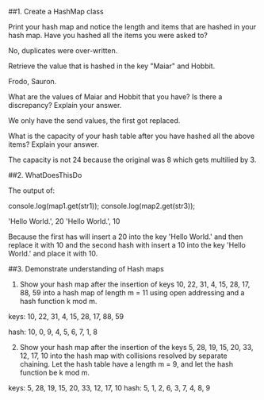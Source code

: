 ##1. Create a HashMap class

Print your hash map and notice the length and items
that are hashed in your hash map. Have you hashed all
the items you were asked to?

No, duplicates were over-written.

Retrieve the value that is hashed in the key "Maiar" and Hobbit.

Frodo, Sauron.

What are the values of Maiar and Hobbit that you have?
Is there a discrepancy? Explain your answer.

We only have the send values, the first got replaced.

What is the capacity of your hash table after you have
hashed all the above items? Explain your answer.

The capacity is not 24 because the original was 8
which gets multilied by 3.

##2. WhatDoesThisDo

The output of:

console.log(map1.get(str1));
console.log(map2.get(str3));

'Hello World.', 20
'Hello World.', 10

Because the first has will insert a 20 into the key 'Hello World.' and then replace it with 10 and the second hash with insert a 10 into the key 'Hello World.' and place it with 10.

##3. Demonstrate understanding of Hash maps

1) Show your hash map after the insertion of keys 10, 22, 31, 4, 15, 28, 17, 88, 59 into a hash map of length m = 11 using open addressing and a hash function k mod m.

keys: 10, 22, 31, 4, 15, 28, 17, 88, 59

hash: 10, 0,  9,  4, 5,   6,  7,  1,  8

2) Show your hash map after the insertion of the keys 5, 28, 19, 15, 20, 33, 12, 17, 10 into the hash map with collisions resolved by separate chaining. Let the hash table have a length m = 9, and let the hash function be k mod m.

keys:  5, 28, 19, 15, 20, 33, 12, 17, 10
hash:  5,  1,  2,  6,  3,  7,  4,  8,  9
